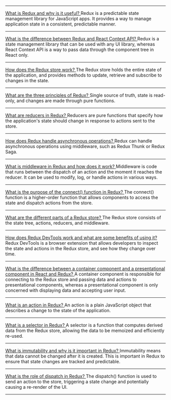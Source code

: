 
---

[ What is Redux and why is it useful? ]()
Redux is a predictable state management library for JavaScript apps. It provides a way to manage application state in a consistent, predictable manner.

---

[ What is the difference between Redux and React Context API? ]()
Redux is a state management library that can be used with any UI library, whereas React Context API is a way to pass data through the component tree in React only.

---

[ How does the Redux store work? ]()
The Redux store holds the entire state of the application, and provides methods to update, retrieve and subscribe to changes in the state.

---

[ What are the three principles of Redux? ]()
Single source of truth, state is read-only, and changes are made through pure functions.

---

[ What are reducers in Redux? ]()
Reducers are pure functions that specify how the application's state should change in response to actions sent to the store.

---

[ How does Redux handle asynchronous operations? ]()
Redux can handle asynchronous operations using middleware, such as Redux Thunk or Redux Saga.

---

[ What is middleware in Redux and how does it work? ]()
Middleware is code that runs between the dispatch of an action and the moment it reaches the reducer. It can be used to modify, log, or handle actions in various ways.

---

[ What is the purpose of the connect() function in Redux? ]()
The connect() function is a higher-order function that allows components to access the state and dispatch actions from the store.

---

[ What are the different parts of a Redux store? ]()
The Redux store consists of the state tree, actions, reducers, and middleware.

---

[ How does Redux DevTools work and what are some benefits of using it? ]()
Redux DevTools is a browser extension that allows developers to inspect the state and actions in the Redux store, and see how they change over time.

---

[ What is the difference between a container component and a presentational component in React and Redux? ]()
A container component is responsible for connecting to the Redux store and passing data and actions to presentational components, whereas a presentational component is only concerned with displaying data and accepting user input.

---

[ What is an action in Redux? ]()
An action is a plain JavaScript object that describes a change to the state of the application.

---

[ What is a selector in Redux? ]()
A selector is a function that computes derived data from the Redux store, allowing the data to be memoized and efficiently re-used.

---

[ What is immutability and why is it important in Redux? ]()
Immutability means that data cannot be changed after it is created. This is important in Redux to ensure that state changes are tracked and predictable.

---

[ What is the role of dispatch in Redux? ]()
The dispatch() function is used to send an action to the store, triggering a state change and potentially causing a re-render of the UI.

---
